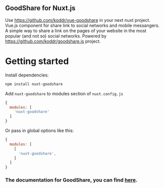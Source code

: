 ## GoodShare for Nuxt.js

Use https://github.com/koddr/vue-goodshare in your next nuxt project. Vue.js component for share link to social networks and mobile messangers. A simple way to share a link on the pages of your website in the most popular (and not so) social networks.
Powered by https://github.com/koddr/goodshare.js project.

# Getting started

Install dependencies:

```bash
npm install nuxt-goodshare
```

Add `nuxt-goodshare` to modules section of `nuxt.config.js`

```JavaScript
{
  modules: [
    'nuxt-goodshare'
  ]
}
```

Or pass in global options like this:

```JavaScript
{
  modules: [
    [
      'nuxt-goodshare',
    ]
  ]
}
```

### The documentation for GoodShare, you can find [here](https://github.com/koddr/goodshare.js).
